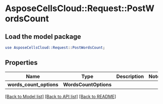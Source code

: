 # AsposeCellsCloud::Request::PostWordsCount 

## Load the model package
```perl
use AsposeCellsCloud::Request::PostWordsCount;
```

## Properties
Name | Type | Description | Notes
------------ | ------------- | ------------- | -------------
**words_count_options** | **WordsCountOptions** |  |  

[[Back to Model list]](../README.md#documentation-for-requests) [[Back to API list]](../README.md#documentation-for-api-endpoints) [[Back to README]](../README.md)

